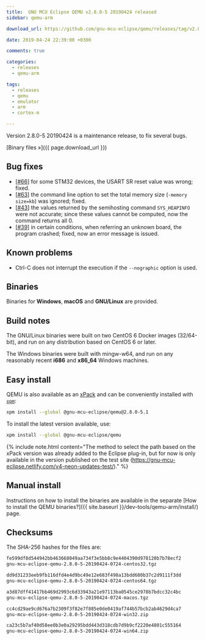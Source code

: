 ```yaml
---
title:  GNU MCU Eclipse QEMU v2.8.0-5 20190424 released
sidebar: qemu-arm

download_url: https://github.com/gnu-mcu-eclipse/qemu/releases/tag/v2.8.0-5-20190424/

date: 2019-04-24 22:39:00 +0300

comments: true

categories:
  - releases
  - qemu-arm

tags:
  - releases
  - qemu
  - emulator
  - arm
  - cortex-m

---
```


Version 2.8.0-5 20190424 is a maintenance release, to fix several bugs.

[Binary files »]({{ page.download_url }})

## Bug fixes

- [[#66](https://github.com/gnu-mcu-eclipse/qemu/issues/66)] for some STM32
  devices, the USART SR reset value was wrong; fixed.
- [[#63](https://github.com/gnu-mcu-eclipse/qemu/issues/63)] the command
  line option to set the total memory size (`-memory size=kb`) was ignored;
  fixed.
- [[#43](https://github.com/gnu-mcu-eclipse/qemu/issues/43)] the values
  returned by the semihosting command `SYS_HEAPINFO` were not accurate;
  since these values cannot be computed, now the command returns all 0.
- [[#39](https://github.com/gnu-mcu-eclipse/qemu/issues/39)] in certain
  conditions, when referring an unknown board, the program crashed;
  fixed, now an error message is issued.

## Known problems

- Ctrl-C does not interrupt the execution if the `--nographic` option is used.

## Binaries

Binaries for **Windows**, **macOS** and **GNU/Linux** are provided.

## Build notes

The GNU/Linux binaries were built on two CentOS 6 Docker images (32/64-bit),
and run on any distribution based on CentOS 6 or later.

The Windows binaries were built with mingw-w64, and run on any reasonably
recent **i686** and **x86_64** Windows machines.

## Easy install

QEMU is also available as an
[xPack](https://www.npmjs.com/package/@gnu-mcu-eclipse/qemu) and can be
conveniently installed with [`xpm`](https://www.npmjs.com/package/xpm):

```sh
xpm install --global @gnu-mcu-eclipse/qemu@2.8.0-5.1
```

To install the latest version available, use:

```sh
xpm install --global @gnu-mcu-eclipse/qemu
```

{% include note.html content="The method to select the path based on the xPack version was already added to the Eclipse plug-in, but for now is only available in the version published on the test site (https://gnu-mcu-eclipse.netlify.com/v4-neon-updates-test/)." %}

## Manual install

Instructions on how to install the binaries are available in the separate [How to install the QEMU binaries?]({{ site.baseurl }}/dev-tools/qemu-arm/install/) page.

## Checksums

The SHA-256 hashes for the files are:

```txt
fe599df8d544942bb463668049aa734f3e5bb8c9e4404390d978120b7b78ecf2
gnu-mcu-eclipse-qemu-2.8.0-5-20190424-0724-centos32.tgz

dd9d31233eeb9fb116dfd4e4d9bc49e12e683f498a13bdd680b37c2d9111f3dd
gnu-mcu-eclipse-qemu-2.8.0-5-20190424-0724-centos64.tgz

a3d87dff41417bb469d2993c6d33943a21e97113ba0545ce2978b7bdcc32c4bc
gnu-mcu-eclipse-qemu-2.8.0-5-20190424-0724-macos.tgz

cc4cd29ae9cd676a7b2309f3f82e7f885e0de0419af744b57bcb2ab4629d4ca7
gnu-mcu-eclipse-qemu-2.8.0-5-20190424-0724-win32.zip

ca23c5b7af40d58ee0b3e0a29295bdd443d318cdb7d9b9cf2220e4801c555164
gnu-mcu-eclipse-qemu-2.8.0-5-20190424-0724-win64.zip
```
